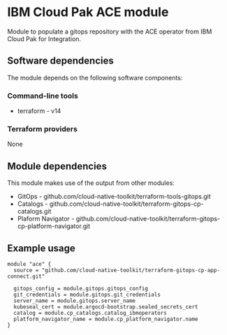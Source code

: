 # IBM Cloud Pak ACE module

Module to populate a gitops repository with the ACE operator from IBM Cloud Pak for Integration.

## Software dependencies

The module depends on the following software components:

### Command-line tools

- terraform - v14

### Terraform providers

None

## Module dependencies

This module makes use of the output from other modules:

- GitOps - github.com/cloud-native-toolkit/terraform-tools-gitops.git
- Catalogs - github.com/cloud-native-toolkit/terraform-gitops-cp-catalogs.git
- Plaform Navigator - github.com/cloud-native-toolkit/terraform-gitops-cp-platform-navigator.git

## Example usage

```hcl-terraform
module "ace" {
  source = "github.com/cloud-native-toolkit/terraform-gitops-cp-app-connect.git"

  gitops_config = module.gitops.gitops_config
  git_credentials = module.gitops.git_credentials
  server_name = module.gitops.server_name
  kubeseal_cert = module.argocd-bootstrap.sealed_secrets_cert
  catalog = module.cp_catalogs.catalog_ibmoperators
  platform_navigator_name = module.cp_platform_navigator.name
}
```

